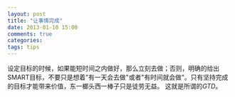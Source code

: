 ```yaml
---
layout: post
title: "让事情完成"
date: 2013-01-10 15:00
comments: true
categories: 
tags: tips
---
```

设定目标的时候，如果能短时间之内做好，那么立刻去做；否则，明确的给出SMART目标，不要只是想着"有一天会去做"或者"有时间就会做"。只有坚持完成的目标才能带来价值，东一榔头西一棒子只是徒劳无益。
这就是所谓的*GTD*。